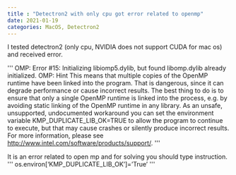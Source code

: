 ```yaml
---
title : "Detectron2 with only cpu got error related to openmp"
date: 2021-01-19
categories: MacOS, Detectron2
---
```



I tested detectron2 (only cpu, NVIDIA does not support CUDA for mac os) and received error.

'''
OMP: Error #15: Initializing libiomp5.dylib, but found libomp.dylib already initialized.
OMP: Hint This means that multiple copies of the OpenMP runtime have been linked into the program. That is dangerous, since it can degrade performance or cause incorrect results. The best thing to do is to ensure that only a single OpenMP runtime is linked into the process, e.g. by avoiding static linking of the OpenMP runtime in any library. As an unsafe, unsupported, undocumented workaround you can set the environment variable KMP_DUPLICATE_LIB_OK=TRUE to allow the program to continue to execute, but that may cause crashes or silently produce incorrect results. For more information, please see http://www.intel.com/software/products/support/.
'''

It is an error related to open mp and for solving you should type instruction.
'''
os.environ[‘KMP_DUPLICATE_LIB_OK’]=’True’
'''

